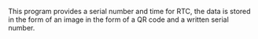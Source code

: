 This program provides a serial number and time for RTC, the data is stored in the form of an image in the form of a QR code and a written serial number.
